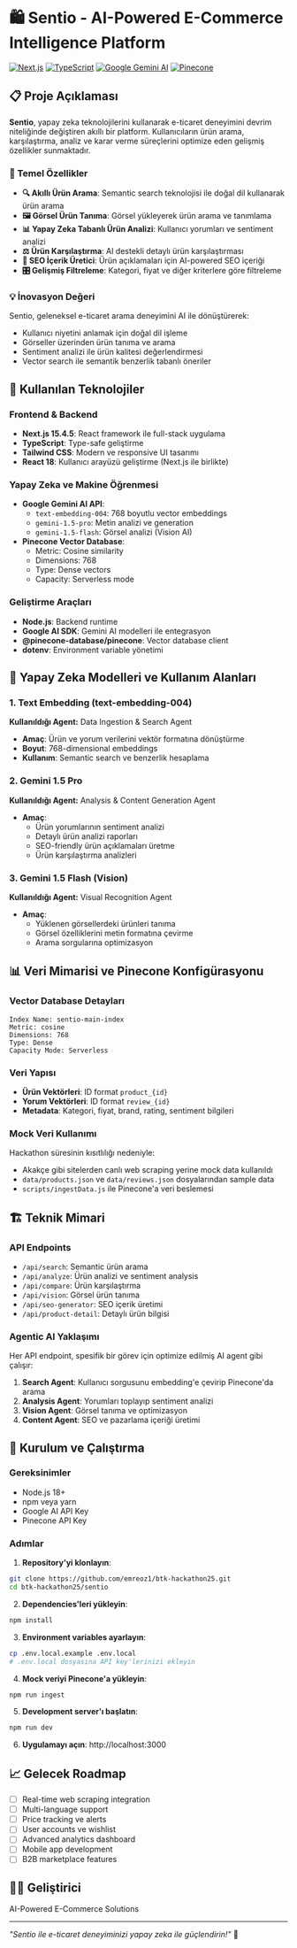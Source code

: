 # 🛍️ Sentio - AI-Powered E-Commerce Intelligence Platform

[![Next.js](https://img.shields.io/badge/Next.js-15.4.5-black.svg?logo=next.js)](https://nextjs.org/)
[![TypeScript](https://img.shields.io/badge/TypeScript-5-blue.svg?logo=typescript)](https://www.typescriptlang.org/)
[![Google Gemini AI](https://img.shields.io/badge/Google%20Gemini-AI-4285F4.svg)](https://ai.google.dev/)
[![Pinecone](https://img.shields.io/badge/Pinecone-Vector%20DB-00D4AA.svg)](https://www.pinecone.io/)

## 📋 Proje Açıklaması

**Sentio**, yapay zeka teknolojilerini kullanarak e-ticaret deneyimini devrim niteliğinde değiştiren akıllı bir platform. Kullanıcıların ürün arama, karşılaştırma, analiz ve karar verme süreçlerini optimize eden gelişmiş özellikler sunmaktadır.

### 🎯 Temel Özellikler

- **🔍 Akıllı Ürün Arama**: Semantic search teknolojisi ile doğal dil kullanarak ürün arama
- **🖼️ Görsel Ürün Tanıma**: Görsel yükleyerek ürün arama ve tanımlama
- **📊 Yapay Zeka Tabanlı Ürün Analizi**: Kullanıcı yorumları ve sentiment analizi
- **⚖️ Ürün Karşılaştırma**: AI destekli detaylı ürün karşılaştırması
- **📝 SEO İçerik Üretici**: Ürün açıklamaları için AI-powered SEO içeriği
- **🎛️ Gelişmiş Filtreleme**: Kategori, fiyat ve diğer kriterlere göre filtreleme

### 💡 İnovasyon Değeri

Sentio, geleneksel e-ticaret arama deneyimini AI ile dönüştürerek:
- Kullanıcı niyetini anlamak için doğal dil işleme
- Görseller üzerinden ürün tanıma ve arama
- Sentiment analizi ile ürün kalitesi değerlendirmesi
- Vector search ile semantik benzerlik tabanlı öneriler

## 🚀 Kullanılan Teknolojiler

### Frontend & Backend
- **Next.js 15.4.5**: React framework ile full-stack uygulama
- **TypeScript**: Type-safe geliştirme
- **Tailwind CSS**: Modern ve responsive UI tasarımı
- **React 18**: Kullanıcı arayüzü geliştirme (Next.js ile birlikte)

### Yapay Zeka ve Makine Öğrenmesi
- **Google Gemini AI API**:
  - `text-embedding-004`: 768 boyutlu vector embeddings
  - `gemini-1.5-pro`: Metin analizi ve generation
  - `gemini-1.5-flash`: Görsel analizi (Vision AI)
- **Pinecone Vector Database**:
  - Metric: Cosine similarity
  - Dimensions: 768
  - Type: Dense vectors
  - Capacity: Serverless mode

### Geliştirme Araçları
- **Node.js**: Backend runtime
- **Google AI SDK**: Gemini AI modelleri ile entegrasyon
- **@pinecone-database/pinecone**: Vector database client
- **dotenv**: Environment variable yönetimi

## 🤖 Yapay Zeka Modelleri ve Kullanım Alanları

### 1. Text Embedding (text-embedding-004)
**Kullanıldığı Agent:** Data Ingestion & Search Agent
- **Amaç**: Ürün ve yorum verilerini vektör formatına dönüştürme
- **Boyut**: 768-dimensional embeddings
- **Kullanım**: Semantic search ve benzerlik hesaplama

### 2. Gemini 1.5 Pro
**Kullanıldığı Agent:** Analysis & Content Generation Agent
- **Amaç**: 
  - Ürün yorumlarının sentiment analizi
  - Detaylı ürün analizi raporları
  - SEO-friendly ürün açıklamaları üretme
  - Ürün karşılaştırma analizleri

### 3. Gemini 1.5 Flash (Vision)
**Kullanıldığı Agent:** Visual Recognition Agent
- **Amaç**: 
  - Yüklenen görsellerdeki ürünleri tanıma
  - Görsel özelliklerini metin formatına çevirme
  - Arama sorgularına optimizasyon

## 📊 Veri Mimarisi ve Pinecone Konfigürasyonu

### Vector Database Detayları
```
Index Name: sentio-main-index
Metric: cosine
Dimensions: 768
Type: Dense
Capacity Mode: Serverless
```

### Veri Yapısı
- **Ürün Vektörleri**: ID format `product_{id}`
- **Yorum Vektörleri**: ID format `review_{id}`
- **Metadata**: Kategori, fiyat, brand, rating, sentiment bilgileri

### Mock Veri Kullanımı
Hackathon süresinin kısıtlılığı nedeniyle:
- Akakçe gibi sitelerden canlı web scraping yerine mock data kullanıldı
- `data/products.json` ve `data/reviews.json` dosyalarından sample data
- `scripts/ingestData.js` ile Pinecone'a veri beslemesi

## 🏗️ Teknik Mimari

### API Endpoints
- `/api/search`: Semantic ürün arama
- `/api/analyze`: Ürün analizi ve sentiment analysis
- `/api/compare`: Ürün karşılaştırma
- `/api/vision`: Görsel ürün tanıma
- `/api/seo-generator`: SEO içerik üretimi
- `/api/product-detail`: Detaylı ürün bilgisi

### Agentic AI Yaklaşımı
Her API endpoint, spesifik bir görev için optimize edilmiş AI agent gibi çalışır:
1. **Search Agent**: Kullanıcı sorgusunu embedding'e çevirip Pinecone'da arama
2. **Analysis Agent**: Yorumları toplayıp sentiment analizi
3. **Vision Agent**: Görsel tanıma ve optimizasyon
4. **Content Agent**: SEO ve pazarlama içeriği üretimi

## 🚀 Kurulum ve Çalıştırma

### Gereksinimler
- Node.js 18+
- npm veya yarn
- Google AI API Key
- Pinecone API Key

### Adımlar

1. **Repository'yi klonlayın**:
```bash
git clone https://github.com/emreoz1/btk-hackathon25.git
cd btk-hackathon25/sentio
```

2. **Dependencies'leri yükleyin**:
```bash
npm install
```

3. **Environment variables ayarlayın**:
```bash
cp .env.local.example .env.local
# .env.local dosyasına API key'lerinizi ekleyin
```

4. **Mock veriyi Pinecone'a yükleyin**:
```bash
npm run ingest
```

5. **Development server'ı başlatın**:
```bash
npm run dev
```

6. **Uygulamayı açın**: http://localhost:3000

## 📈 Gelecek Roadmap

- [ ] Real-time web scraping integration
- [ ] Multi-language support
- [ ] Price tracking ve alerts
- [ ] User accounts ve wishlist
- [ ] Advanced analytics dashboard
- [ ] Mobile app development
- [ ] B2B marketplace features

## 👨‍💻 Geliştirici

AI-Powered E-Commerce Solutions

---

*"Sentio ile e-ticaret deneyiminizi yapay zeka ile güçlendirin!"* 🚀
